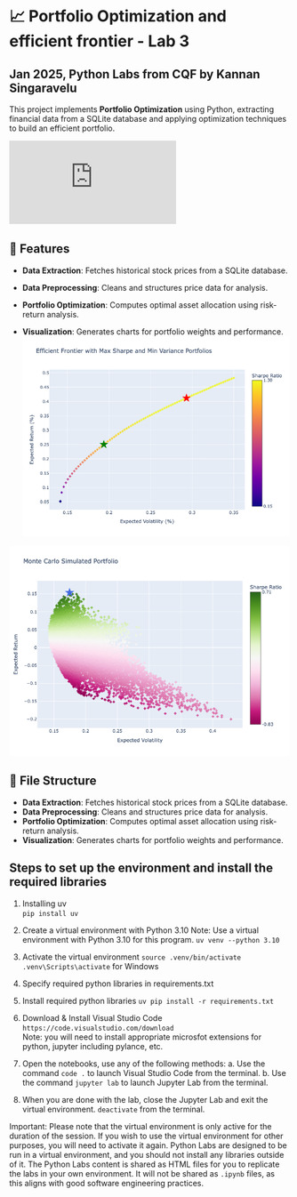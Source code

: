 
# 📈 Portfolio Optimization and efficient frontier - Lab 3
## Jan 2025, Python Labs from CQF by Kannan Singaravelu


This project implements **Portfolio Optimization** using Python, extracting financial data from a SQLite database and applying optimization techniques to build an efficient portfolio.

![Notebook](https://armanddevacc.github.io/Portfolio-efficient-frontier-Lab3/lab3.html)


## 🚀 Features

- **Data Extraction**: Fetches historical stock prices from a SQLite database.

- **Data Preprocessing**: Cleans and structures price data for analysis.

- **Portfolio Optimization**: Computes optimal asset allocation using risk-return analysis.

- **Visualization**: Generates charts for portfolio weights and performance.
![Efficient Frontier](efficient-frontier.png)

![Efficient Frontier 2](efficient-frontier-2.png)


## 📂 File Structure
- **Data Extraction**: Fetches historical stock prices from a SQLite database.  
- **Data Preprocessing**: Cleans and structures price data for analysis.  
- **Portfolio Optimization**: Computes optimal asset allocation using risk-return analysis.  
- **Visualization**: Generates charts for portfolio weights and performance.  



## Steps to set up the environment and install the required libraries
1. Installing uv                            
    `pip install uv`

2. Create a virtual environment with Python 3.10 
    Note: Use a virtual environment with Python 3.10 for this program.
    `uv venv --python 3.10`

3. Activate the virtual environment
    `source .venv/bin/activate`
    `.venv\Scripts\activate` for Windows

4. Specify required python libraries in requirements.txt

5. Install required python libraries 
    `uv pip install -r requirements.txt`

6. Download & Install Visual Studio Code
    `https://code.visualstudio.com/download`    
    Note: you will need to install appropriate microsfot extensions for python, jupyter including pylance, etc.

7. Open the notebooks, use any of the following methods:
    a. Use the command `code .` to launch Visual Studio Code from the terminal.
    b. Use the command `jupyter lab` to launch Jupyter Lab from the terminal.

8. When you are done with the lab, close the Jupyter Lab and exit the virtual environment.
    `deactivate` from the terminal.


Important: Please note that the virtual environment is only active for the duration of the session. If you wish to use the virtual environment for other purposes, you will need to activate it again. Python Labs are designed to be run in a virtual environment, and you should not install any libraries outside of it. The Python Labs content is shared as HTML files for you to replicate the labs in your own environment. It will not be shared as `.ipynb` files, as this aligns with good software engineering practices.
